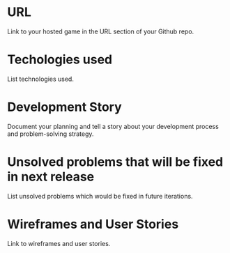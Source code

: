 
# URL

Link to your hosted game in the URL section of your Github repo.

# Techologies used
List technologies used.

# Development Story
Document your planning and tell a story about your development process and problem-solving strategy.

# Unsolved problems that will be fixed in next release
List unsolved problems which would be fixed in future iterations.

# Wireframes and User Stories
Link to wireframes and user stories.
